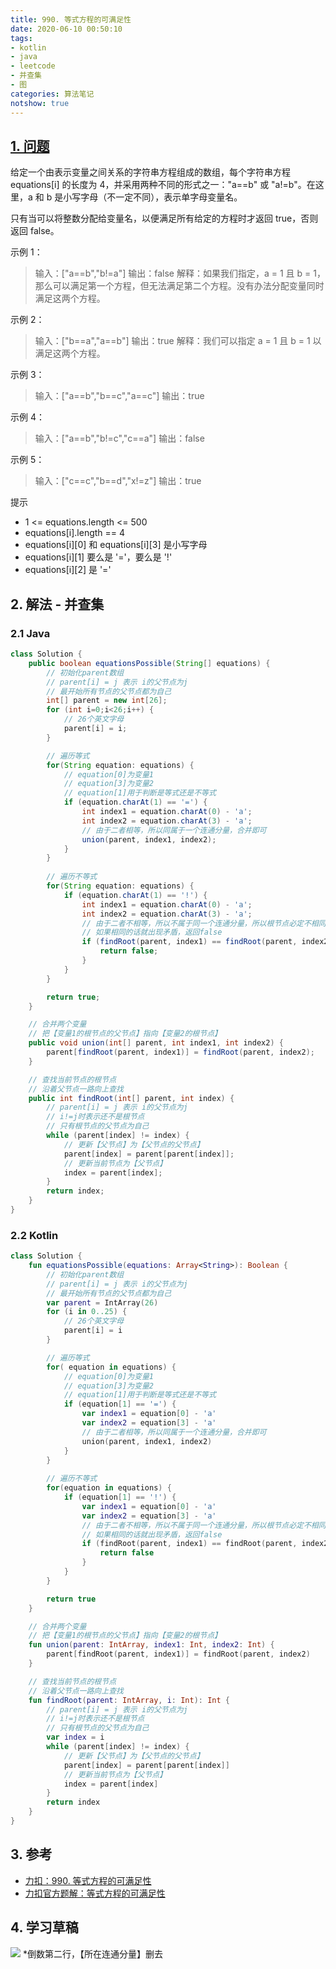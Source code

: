 ```yaml
---
title: 990. 等式方程的可满足性
date: 2020-06-10 00:50:10
tags: 
- kotlin
- java
- leetcode
- 并查集
- 图
categories: 算法笔记
notshow: true
---
```

## [1. 问题](https://leetcode-cn.com/problems/satisfiability-of-equality-equations/)

给定一个由表示变量之间关系的字符串方程组成的数组，每个字符串方程 equations[i] 的长度为 4，并采用两种不同的形式之一："a==b" 或 "a!=b"。在这里，a 和 b 是小写字母（不一定不同），表示单字母变量名。

只有当可以将整数分配给变量名，以便满足所有给定的方程时才返回 true，否则返回 false。

示例 1：

>输入：["a==b","b!=a"]
输出：false
解释：如果我们指定，a = 1 且 b = 1，那么可以满足第一个方程，但无法满足第二个方程。没有办法分配变量同时满足这两个方程。

<!--more-->

示例 2：

>输入：["b==a","a==b"]
输出：true
解释：我们可以指定 a = 1 且 b = 1 以满足这两个方程。


示例 3：

>输入：["a==b","b==c","a==c"]
输出：true

示例 4：

>输入：["a==b","b!=c","c==a"]
输出：false

示例 5：

>输入：["c==c","b==d","x!=z"]
输出：true

提示

- 1 <= equations.length <= 500
- equations[i].length == 4
- equations[i][0] 和 equations[i][3] 是小写字母
- equations[i][1] 要么是 '='，要么是 '!'
- equations[i][2] 是 '='

## 2. 解法 - 并查集

### 2.1 Java

```java
class Solution {
    public boolean equationsPossible(String[] equations) {
        // 初始化parent数组
        // parent[i] = j 表示 i的父节点为j
        // 最开始所有节点的父节点都为自己
        int[] parent = new int[26];
        for (int i=0;i<26;i++) {
            // 26个英文字母
            parent[i] = i;
        }

        // 遍历等式
        for(String equation: equations) {
            // equation[0]为变量1
            // equation[3]为变量2
            // equation[1]用于判断是等式还是不等式
            if (equation.charAt(1) == '=') {
                int index1 = equation.charAt(0) - 'a';
                int index2 = equation.charAt(3) - 'a';
                // 由于二者相等，所以同属于一个连通分量，合并即可
                union(parent, index1, index2);
            }
        }
        
        // 遍历不等式
        for(String equation: equations) {
            if (equation.charAt(1) == '!') {
                int index1 = equation.charAt(0) - 'a';
                int index2 = equation.charAt(3) - 'a';
                // 由于二者不相等，所以不属于同一个连通分量，所以根节点必定不相同。
                // 如果相同的话就出现矛盾，返回false
                if (findRoot(parent, index1) == findRoot(parent, index2)) {
                    return false;
                }
            }
        }

        return true;
    }

    // 合并两个变量
    // 把【变量1的根节点的父节点】指向【变量2的根节点】
    public void union(int[] parent, int index1, int index2) {
        parent[findRoot(parent, index1)] = findRoot(parent, index2);
    }

    // 查找当前节点的根节点
    // 沿着父节点一路向上查找
    public int findRoot(int[] parent, int index) {
        // parent[i] = j 表示 i的父节点为j
        // i!=j时表示还不是根节点
        // 只有根节点的父节点为自己
        while (parent[index] != index) {
            // 更新【父节点】为【父节点的父节点】
            parent[index] = parent[parent[index]];
            // 更新当前节点为【父节点】
            index = parent[index];
        }
        return index;
    }
}
```

### 2.2 Kotlin

```kotlin
class Solution {
    fun equationsPossible(equations: Array<String>): Boolean {
        // 初始化parent数组
        // parent[i] = j 表示 i的父节点为j
        // 最开始所有节点的父节点都为自己
        var parent = IntArray(26)
        for (i in 0..25) {
            // 26个英文字母
            parent[i] = i
        }

        // 遍历等式
        for( equation in equations) {
            // equation[0]为变量1
            // equation[3]为变量2
            // equation[1]用于判断是等式还是不等式
            if (equation[1] == '=') {
                var index1 = equation[0] - 'a'
                var index2 = equation[3] - 'a'
                // 由于二者相等，所以同属于一个连通分量，合并即可
                union(parent, index1, index2)
            }
        }
        
        // 遍历不等式
        for(equation in equations) {
            if (equation[1] == '!') {
                var index1 = equation[0] - 'a'
                var index2 = equation[3] - 'a'
                // 由于二者不相等，所以不属于同一个连通分量，所以根节点必定不相同。
                // 如果相同的话就出现矛盾，返回false
                if (findRoot(parent, index1) == findRoot(parent, index2)) {
                    return false
                }
            }
        }

        return true
    }

    // 合并两个变量
    // 把【变量1的根节点的父节点】指向【变量2的根节点】
    fun union(parent: IntArray, index1: Int, index2: Int) {
        parent[findRoot(parent, index1)] = findRoot(parent, index2)
    }

    // 查找当前节点的根节点
    // 沿着父节点一路向上查找
    fun findRoot(parent: IntArray, i: Int): Int {
        // parent[i] = j 表示 i的父节点为j
        // i!=j时表示还不是根节点
        // 只有根节点的父节点为自己
        var index = i
        while (parent[index] != index) {
            // 更新【父节点】为【父节点的父节点】
            parent[index] = parent[parent[index]]
            // 更新当前节点为【父节点】
            index = parent[index]
        }
        return index
    }
}
```
## 3. 参考

- [力扣：990. 等式方程的可满足性](https://leetcode-cn.com/problems/satisfiability-of-equality-equations)
- [力扣官方题解：等式方程的可满足性](https://leetcode-cn.com/problems/satisfiability-of-equality-equations/solution/deng-shi-fang-cheng-de-ke-man-zu-xing-by-leetcode-/)

## 4. 学习草稿

![](https://777blog.oss-cn-shanghai.aliyuncs.com/blog%20pic/IMG_4221%202.JPG)
*倒数第二行，【所在连通分量】删去


